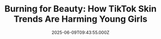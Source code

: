---
title: "Burning for Beauty: How TikTok Skin Trends Are Harming Young Girls"
date: 2025-06-09T09:43:55.000Z
category: Health
externalLink: "https://www.sciencedaily.com/releases/2025/06/250609054355.htm"
image: ""
excerpt: "Teens are diving into intense skincare routines inspired by TikTok, often slathering on six or more products daily, sometimes over ten in just minutes, chasing beauty ideals that favor lighter, flawless skin. But new research warns this digital trend comes at a high cost: irritation, allergies, and deep-seated social pressures around race and beauty.…"
---